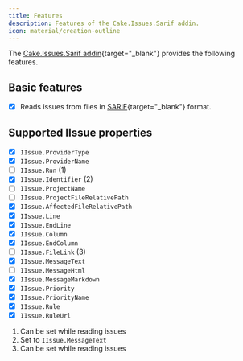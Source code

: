 ```yaml
---
title: Features
description: Features of the Cake.Issues.Sarif addin.
icon: material/creation-outline
---
```


The [Cake.Issues.Sarif addin](https://cakebuild.net/extensions/cake-issues-sarif/){target="_blank"} provides the following features.

## Basic features

- [x] Reads issues from files in [SARIF](https://sarifweb.azurewebsites.net/){target="_blank"} format.

## Supported IIssue properties

<div class="annotate" markdown>

- [x] `IIssue.ProviderType`
- [x] `IIssue.ProviderName`
- [ ] `IIssue.Run` (1)
- [x] `IIssue.Identifier` (2)
- [ ] `IIssue.ProjectName`
- [ ] `IIssue.ProjectFileRelativePath`
- [x] `IIssue.AffectedFileRelativePath`
- [x] `IIssue.Line`
- [x] `IIssue.EndLine`
- [x] `IIssue.Column`
- [x] `IIssue.EndColumn`
- [ ] `IIssue.FileLink` (3)
- [x] `IIssue.MessageText`
- [ ] `IIssue.MessageHtml`
- [x] `IIssue.MessageMarkdown`
- [x] `IIssue.Priority`
- [x] `IIssue.PriorityName`
- [x] `IIssue.Rule`
- [x] `IIssue.RuleUrl`

</div>

1.  Can be set while reading issues
2.  Set to `IIssue.MessageText`
3.  Can be set while reading issues
